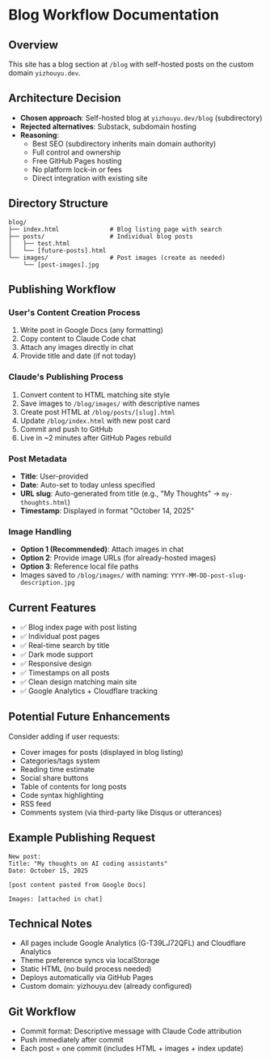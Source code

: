 # Blog Workflow Documentation

## Overview
This site has a blog section at `/blog` with self-hosted posts on the custom domain `yizhouyu.dev`.

## Architecture Decision
- **Chosen approach**: Self-hosted blog at `yizhouyu.dev/blog` (subdirectory)
- **Rejected alternatives**: Substack, subdomain hosting
- **Reasoning**:
  - Best SEO (subdirectory inherits main domain authority)
  - Full control and ownership
  - Free GitHub Pages hosting
  - No platform lock-in or fees
  - Direct integration with existing site

## Directory Structure
```
blog/
├── index.html              # Blog listing page with search
├── posts/                  # Individual blog posts
│   ├── test.html
│   └── [future-posts].html
└── images/                 # Post images (create as needed)
    └── [post-images].jpg
```

## Publishing Workflow

### User's Content Creation Process
1. Write post in Google Docs (any formatting)
2. Copy content to Claude Code chat
3. Attach any images directly in chat
4. Provide title and date (if not today)

### Claude's Publishing Process
1. Convert content to HTML matching site style
2. Save images to `/blog/images/` with descriptive names
3. Create post HTML at `/blog/posts/[slug].html`
4. Update `/blog/index.html` with new post card
5. Commit and push to GitHub
6. Live in ~2 minutes after GitHub Pages rebuild

### Post Metadata
- **Title**: User-provided
- **Date**: Auto-set to today unless specified
- **URL slug**: Auto-generated from title (e.g., "My Thoughts" → `my-thoughts.html`)
- **Timestamp**: Displayed in format "October 14, 2025"

### Image Handling
- **Option 1 (Recommended)**: Attach images in chat
- **Option 2**: Provide image URLs (for already-hosted images)
- **Option 3**: Reference local file paths
- Images saved to `/blog/images/` with naming: `YYYY-MM-DD-post-slug-description.jpg`

## Current Features
- ✅ Blog index page with post listing
- ✅ Individual post pages
- ✅ Real-time search by title
- ✅ Dark mode support
- ✅ Responsive design
- ✅ Timestamps on all posts
- ✅ Clean design matching main site
- ✅ Google Analytics + Cloudflare tracking

## Potential Future Enhancements
Consider adding if user requests:
- Cover images for posts (displayed in blog listing)
- Categories/tags system
- Reading time estimate
- Social share buttons
- Table of contents for long posts
- Code syntax highlighting
- RSS feed
- Comments system (via third-party like Disqus or utterances)

## Example Publishing Request
```
New post:
Title: "My thoughts on AI coding assistants"
Date: October 15, 2025

[post content pasted from Google Docs]

Images: [attached in chat]
```

## Technical Notes
- All pages include Google Analytics (G-T39LJ72QFL) and Cloudflare Analytics
- Theme preference syncs via localStorage
- Static HTML (no build process needed)
- Deploys automatically via GitHub Pages
- Custom domain: yizhouyu.dev (already configured)

## Git Workflow
- Commit format: Descriptive message with Claude Code attribution
- Push immediately after commit
- Each post = one commit (includes HTML + images + index update)
